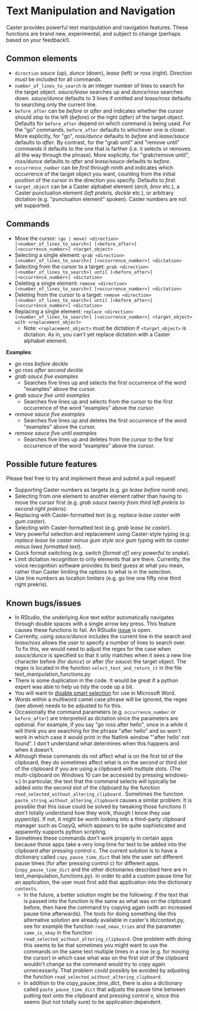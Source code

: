 # Text Manipulation and Navigation

Caster provides powerful text manipulation and navigation features. These functions are brand new, experimental, and subject to change (perhaps based on your feedback!).

## Common elements

- `direction` _sauce_ (up), _dunce_ (down), _lease_ (left) or _ross_ (right). Direction _must_ be included for all commands.
- `number_of_lines_to_search` is an integer number of lines to search for the target object. _sauce/lease_ searches up and _dunce/ross_ searches down. _sauce/dunce_ defaults to 3 lines if omitted and _lease/ross_ defaults to searching only the current line.
- `before_after` can be _before_ or _after_ and indicates whether the cursor should stop to the left (_before_) or the right (_after_) of the target object. Defaults for `before_after` depend on which command is being used. For the "go" commands, `before_after` defaults to whichever one is closer. More explicitly, for "go", _ross/dunce_ defaults to _before_ and _lease/sauce_ defaults to _after_.  By contrast, for the "grab until" and "remove until" commands it defaults to the one that is farther (i.e. it selects or removes all the way through the phrase). More explicitly, for "grab/remove until", _ross/dunce_ defaults to _after_ and _lease/sauce_ defaults to _before_. 
- `occurrence_number` can be _first_ through _ninth_ and indicates which occurrence of the target object you want, counting from the initial position of the cursor in the direction you specify. Defaults to _first_.
- `target_object` can be a Caster alphabet element (_arch, brov_ etc.), a Caster punctuation element (_left prekris, deckle_ etc.), or arbitrary dictation (e.g. "punctuation element" spoken). Caster numbers are not yet supported.

## Commands

- Move the cursor: `(go | move) <direction> [<number_of_lines_to_search>] [<before_after>] [<occurrence_number>] <target_object>` 
- Selecting a single element: `grab <direction> [<number_of_lines_to_search>] [<occurrence_number>] <dictation>`
- Selecting from the cursor to a target: `grab <direction> [<number_of_lines_to_search>] until [<before_after>] [<occurrence_number>] <dictation>`
- Deleting a single element: `remove <direction> [<number_of_lines_to_search>] [<occurrence_number>] <dictation>`
- Deleting from the cursor to a target: `remove <direction> [<number_of_lines_to_search>] until [<before_after>] [<occurrence_number>] <dictation>`
- Replacing a single element: `replace <direction>  [<number_of_lines_to_search>] [<occurrence_number>] <target_object> with <replacement_object>`
    - Note: `<replacement_object>` must be dictation if `<target_object>` is dictation. As in, you can't yet replace dictation with a Caster alphabet element.

**Examples**:

- _go ross before deckle_
- _go ross after second deckle_
- _grab sauce five examples_
    - Searches five lines up and selects the first occurrence of the word "examples" above the cursor.
- _grab sauce five until examples_
    - Searches five lines up and selects from the cursor to the first occurrence of the word "examples" above the cursor.
- _remove sauce five examples_
    - Searches five lines up and deletes the first occurrence of the word "examples" above the cursor.
- _remove sauce five until examples_
    - Searches five lines up and deletes from the cursor to the first occurrence of the word "examples" above the cursor.

## Possible future features
Please feel free to try and implement these and submit a pull request!
- Supporting Caster numbers as targets (e.g. _go lease before numb one_).
- Selecting from one element to another element rather than having to move the cursor first (e.g. _grab sauce twenty from third left prekris to second right prekris_).
- Replacing with Caster-formatted text (e.g. _replace lease caster with gum caster_).
- Selecting with Caster-formatted text (e.g. _grab lease tie caster_).
- Very powerful selection and replacement using Caster-style typing (e.g. _replace lease tie caster minus gum style ace gum typing with tie caster minus laws formatted text_).
- Quick format switching (e.g. _switch [format of] very powerful to snake_).
- Limit dictation recognition to only elements that are there. Currently, the voice recognition software provides its best guess at what you mean, rather than Caster limiting the options to what is in the selection.
- Use line numbers as location limiters (e.g. go line one fifty nine third right prekris).

## Known bugs/issues
- In RStudio, the underlying Ace text editor automatically navigates through double spaces with a single arrow key press. This feature causes these functions to fail. An RStudio [issue](https://github.com/rstudio/rstudio/issues/4934) is open.
- Currently, using _sauce/dunce_ includes the current line in the search and _lease/ross_ allows the user to specify a number of lines to search over. To fix this, we would need to adjust the regex for the case when _sauce/dunce_ is specified so that it only matches when it sees a new line character before (for _dunce_) or after (for _sauce_) the target object. The regex is located in the function `select_text_and_return_it` in the file text_manipulation_functions.py
- There is some duplication in the code. It would be great if a python expert was able to help us tidy the code up a bit.
- You will want to [disable smart selection](https://superuser.com/questions/962710/how-to-make-microsoft-word-selection-behave-like-it-would-in-a-plain-text-editor) for use in Microsoft Word.
- Words within a multiword camel case phrase will be ignored, the regex (see above) needs to be adjusted to fix this. 
- Occasionally the command parameters (e.g. `occurrence_number` or `before_after`) are interpreted as dictation since the parameters are optional. For example, if you say "go ross after hello", once in a while it will think you are searching for the phrase "after hello" and so won't work in which case it would print in the Natlink window "'after hello' not found". I don't understand what determines when this happens and when it doesn't.
- Although these commands do not affect what is on the first lot of the clipboard, they do sometimes affect what is on the second or third slot of the clipboard if you are using a clipboard with multiple slots. (The multi-clipboard on Windows 10 can be accessed by pressing windows-v.) In particular, the text that the command selects will typically be added onto the second slot of the clipboard by the function `read_selected_without_altering_clipboard` . Sometimes the function `paste_string_without_altering_clipboard` causes a similar problem. It is possible that this issue could be solved by tweaking those functions (I don't totally understand how they work, though I know they use pyperclip). If not, it might be worth looking into a third-party clipboard manager such as CopyQ, which appears to be quite sophisticated and apparently supports python scripting.
- Sometimes these commands don't work properly in certain apps because those apps take a very long time for text to be added into the clipboard after pressing control c. The current solution is to have a dictionary called `copy_pause_time_dict` that lets the user set different pause times (for after pressing control c) for different apps. (`copy_pause_time_dict` and the other dictionaries described here are in text_manipulation_functions.py). In order to add a custom pause time for an application, the user must first add that application into the dictionary `contexts`.
    - In the future, a better solution might be the following:  if the text that is passed into the function is the same as what was on the clipboard before, then have the command try copying again (with an increased pause time afterwards). The tools for doing something like this alternative solution are already available in caster's lib/context.py, see for example the function `read_nmax_tries` and the parameter `same_is_okay` in the function `read_selected_without_altering_clipboard`. One problem with doing this seems to be that sometimes you might want to use the commands on the same text multiple times in a row (e.g. for moving the cursor) in which case what was on the first slot of the clipboard wouldn't change so the command would try to copy again unnecessarily. That problem could possibly be avoided by adjusting the function `read_selected_without_altering_clipboard`. 
    - In addition to the copy_pause_time_dict, there is also a dictionary called `paste_pause_time_dict` that adjusts the pause time between putting text onto the clipboard and pressing control v, since this seems (but not totally sure) to be application dependent.
